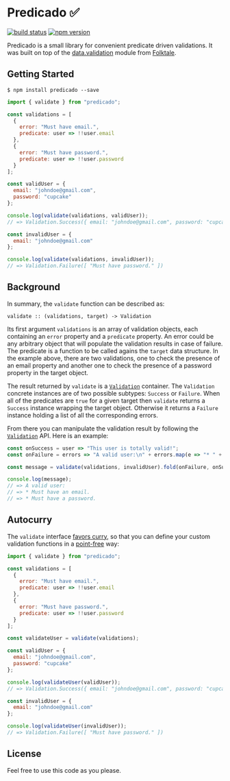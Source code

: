 # Predicado ✅ 

[![build status](https://travis-ci.org/vvgomes/predicado.svg?branch=master)](https://travis-ci.org/vvgomes/predicado)
[![npm version](https://img.shields.io/npm/v/predicado.svg)](https://www.npmjs.com/package/predicado)

Predicado is a small library for convenient predicate driven validations. It was built on top of the [data.validation](https://github.com/folktale/data.validation) module from [Folktale](http://folktalejs.org/).

## Getting Started

```
$ npm install predicado --save
```

```javascript
import { validate } from "predicado";

const validations = [
  {
    error: "Must have email.",
    predicate: user => !!user.email
  },
  {
    error: "Must have password.",
    predicate: user => !!user.password
  }
];

const validUser = {
  email: "johndoe@gmail.com",
  password: "cupcake"
};

console.log(validate(validations, validUser));
// => Validation.Success({ email: "johndoe@gmail.com", password: "cupcake" })

const invalidUser = {
  email: "johndoe@gmail.com"
};

console.log(validate(validations, invalidUser));
// => Validation.Failure([ "Must have password." ])

```

## Background

In summary, the `validate` function can be described as:

```
validate :: (validations, target) -> Validation
```

Its first argument `validations` is an array of validation objects, each containing an `error` property and a `predicate` property. An error could be any arbitrary object that will populate the validation results in case of failure. The predicate is a function to be called agains the `target` data structure. In the example above, there are two validations, one to check the presence of an email property and another one to check the presence of a password property in the target object.

The result returned by `validate` is a [`Validation`](https://github.com/folktale/data.validation) container. The `Validation` concrete instances are of two possible subtypes: `Success` or `Failure`. When all of the predicates are `true` for a given target then `validate` returns a `Success` instance wrapping the target object. Otherwise it returns a `Failure` instance holding a list of all the corresponding errors.

From there you can manipulate the validation result by following the [`Validation`](https://github.com/folktale/data.validation) API. Here is an example:

```javascript
const onSuccess = user => "This user is totally valid!";
const onFailure = errors => "A valid user:\n" + errors.map(e => "* " + e).join("\n");

const message = validate(validations, invalidUser).fold(onFailure, onSuccess);

console.log(message);
// => A valid user:
// => * Must have an email.
// => * Must have a password.
```

## Autocurry

The `validate` interface [favors curry](http://fr.umio.us/favoring-curry/), so that you can define your custom validation functions in a [point-free](https://wiki.haskell.org/Pointfree) way:

```javascript
import { validate } from "predicado";

const validations = [
  {
    error: "Must have email.",
    predicate: user => !!user.email
  },
  {
    error: "Must have password.",
    predicate: user => !!user.password
  }
];

const validateUser = validate(validations);

const validUser = {
  email: "johndoe@gmail.com",
  password: "cupcake"
};

console.log(validateUser(validUser));
// => Validation.Success({ email: "johndoe@gmail.com", password: "cupcake" })

const invalidUser = {
  email: "johndoe@gmail.com"
};

console.log(validateUser(invalidUser));
// => Validation.Failure([ "Must have password." ])

```

## License

Feel free to use this code as you please.
